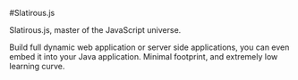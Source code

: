 #Slatirous.js

Slatirous.js, master of the JavaScript universe. 

Build full dynamic web application or server side applications, you can even embed it into your Java application. 
Minimal footprint, and extremely low learning curve. 